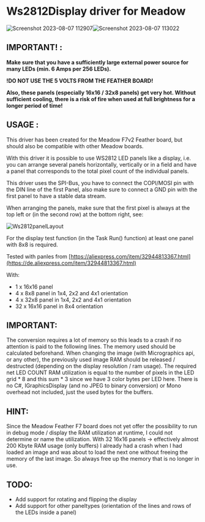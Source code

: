 # Ws2812Display driver for Meadow

![Screenshot 2023-08-07 112907](https://github.com/UeberDaniel/Meadow-Ws2812Display-Driver/assets/10797624/b8f535aa-3b42-4ee1-afab-a1b46d67cf3a)![Screenshot 2023-08-07 113022](https://github.com/UeberDaniel/Meadow-Ws2812Display-Driver/assets/10797624/05bff9a8-2bd7-4799-98f2-fc7dfc162d9b)


## IMPORTANT! :
**Make sure that you have a sufficiently large external power source for many LEDs (min. 6 Amps per 256 LEDs).**

**!DO NOT USE THE 5 VOLTS FROM THE FEATHER BOARD!**

**Also, these panels (especially 16x16 / 32x8 panels) get very hot. Without sufficient cooling, there is a risk of fire when used at full brightness for a longer period of time!**

## USAGE :
This driver has been created for the Meadow F7v2 Feather board, but should also be compatible with other Meadow boards.

With this driver it is possible to use WS2812 LED panels like a display, i.e. you can arrange several panels horizontally, vertically or in a field and have a panel that corresponds to the total pixel count of the individual panels.

This driver uses the SPI-Bus, you have to connect the COPI/MOSI pin with the DIN line of the first Panel, also make sure to connect a GND pin with the first panel to have a stable data stream.

When arranging the panels, make sure that the first pixel is always at the top left or (in the second row) at the bottom right, see:

![Ws2812panelLayout](https://github.com/UeberDaniel/Ws2812Display/assets/10797624/9f29494c-bb41-466c-b7ae-f0bfbcaa9b17)

For the display test function (in the Task Run() function) at least one panel with 8x8 is required.

Tested with panles from [https://aliexpress.com/item/32944813367.html](https://de.aliexpress.com/item/32944813367.html)

With:
* 1 x 16x16 panel
* 4 x 8x8 panel in 1x4, 2x2 and 4x1 orientation
* 4 x 32x8 panel in 1x4, 2x2 and 4x1 orientation
* 32 x 16x16 panel in 8x4 orientation

## IMPORTANT:
The conversion requires a lot of memory so this leads to a crash if no attention is paid to the following lines.
The memory used should be calculated beforehand.
When changing the image (with Micrographics api, or any other), the previously used image RAM should be released / destructed (depending on the display resolution / ram usage).
The required net LED COUNT RAM utilization is equal to the number of pixels in the LED grid * 8 and this sum * 3 since we have 3 color bytes per LED here.
There is no C#, IGraphicsDisplay (and no JPEG to binary conversion) or Mono overhead not included, just the used bytes for the buffers.

## HINT:
Since the Meadow Feather F7 board does not yet offer the possibility to run in debug mode / display the RAM utilization at runtime, I could not determine or name the utilization.
With 32 16x16 panels -> effectively almost 200 Kbyte RAM usage (only buffers) I already had a crash when I had loaded an image and was about to load the next one without freeing the memory of the last image.
So always free up the memory that is no longer in use.

## TODO:
* Add support for rotating and flipping the display
* Add support for other paneltypes (orientation of the lines and rows of the LEDs inside a panel)
